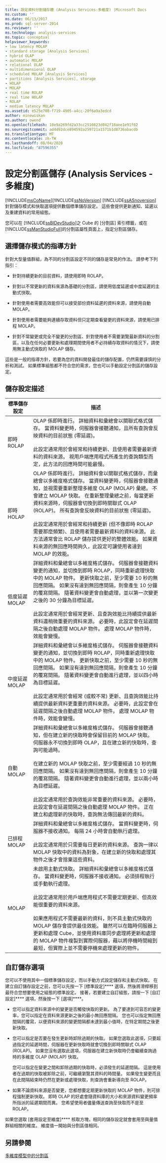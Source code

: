 ```yaml
---
title: 設定資料分割儲存體 (Analysis Services-多維度) |Microsoft Docs
ms.custom: ''
ms.date: 06/13/2017
ms.prod: sql-server-2014
ms.reviewer: ''
ms.technology: analysis-services
ms.topic: conceptual
helpviewer_keywords:
- low latency MOLAP
- standard storage [Analysis Services]
- hybrid OLAP
- automatic MOLAP
- relational OLAP
- multidimensional OLAP
- scheduled MOLAP [Analysis Services]
- partitions [Analysis Services], storage
- HOLAP
- MOLAP
- real time ROLAP
- real time HOLAP
- ROLAP
- medium latency MOLAP
ms.assetid: e525e708-f719-4905-a4cc-20f6a9a3edcd
author: minewiskan
ms.author: owend
ms.openlocfilehash: 10e9a269fd2a33cc2510823d042f18aee1e91f02
ms.sourcegitcommit: ad4d92dce894592a259721a1571b1d8736abacdb
ms.translationtype: MT
ms.contentlocale: zh-TW
ms.lasthandoff: 08/04/2020
ms.locfileid: "87596355"
---
```

# <a name="set-partition-storage-analysis-services---multidimensional"></a>設定分割區儲存 (Analysis Services - 多維度)
  [!INCLUDE[msCoName](../../includes/msconame-md.md)][!INCLUDE[ssNoVersion](../../includes/ssnoversion-md.md)] [!INCLUDE[ssASnoversion](../../includes/ssasnoversion-md.md)] 針對儲存模式和快取選項提供數個標準儲存設定。 這些會提供更新通知、延遲以及重建資料的常用組態。  
  
 您可以在 [!INCLUDE[ssBIDevStudio](../../includes/ssbidevstudio-md.md)]之 Cube 的 [分割區] 索引標籤，或在 [!INCLUDE[ssManStudioFull](../../includes/ssmanstudiofull-md.md)]的分割區屬性頁面上，指定分割區儲存。  
  
## <a name="guidelines-for-choosing-a-storage-mode"></a>選擇儲存模式的指導方針  
 針對大型量值群組，為不同的分割區設定不同的儲存是常見的作法。 請參考下列指引：  
  
-   針對持續更新的目前資料，請使用即時 ROLAP。  
  
-   針對以不常更新的資料來源為基礎的分割區，請使用低度延遲或中度延遲的主動式快取。  
  
-   針對使用者需要高效能但可以接受部份資料延遲的資料來源，請使用自動 MOLAP。  
  
-   針對使用者需要能夠連續存取資料但只定期查看變更的資料來源，請使用已排程 MOLAP。  
  
-   針對不常變更或完全不變更的分割區、針對使用者不需要瀏覽最新資料的分割區，以及在任何必要更新和處理期間使用者不必持續存取資料的情況下，請使用無主動式快取的 MOLAP 儲存。  
  
 這些是一般的指導方針，若要為您的資料開發最佳的儲存配置，仍然需要謹慎的分析和測試。 如果標準組態都不符合您的需求，您也可以手動設定分割區的儲存設定。  
  
## <a name="storage-settings-descriptions"></a>儲存設定描述  
  
|標準儲存設定|描述|  
|------------------------------|-----------------|  
|即時 ROLAP|OLAP 係即時進行。 詳細資料和彙總會以關聯式格式儲存。 當資料變更時，伺服器會接聽通知，且所有查詢會反映資料的目前狀態 (零延遲)。<br /><br /> 此設定通常用於會經常和持續更新、且使用者需要最新資料的資料來源。 視用戶端應用程式所產生的查詢類型而定，此方法的回應時間可能最慢。|  
|即時 HOLAP|OLAP 係即時進行。 詳細資料會以關聯式格式儲存，而彙總會以多維度格式儲存。 當資料變更時，伺服器會接聽通知，並視需要重新整理多維度 OLAP (MOLAP) 彙總。 不會建立 MOLAP 快取。 在重新整理彙總之前，每當更新資料來源時，伺服器會切換到即時關聯式 OLAP (ROLAP)。 所有查詢會反映資料的目前狀態 (零延遲)。<br /><br /> 此設定通常用於會經常和持續更新 (但不像即時 ROLAP 需要那麼頻繁)、且使用者需要最新資料的資料來源。 此方法通常會比 ROLAP 儲存提供更好的整體效能。 如果資料來源的無回應時間夠久，此設定可讓使用者達到 MOLAP 的效能。|  
|低度延遲 MOLAP|詳細資料和彙總會以多維度格式儲存。 伺服器會接聽資料變更的通知，並切換到即時 ROLAP，同時重新處理快取中的 MOLAP 物件。 更新快取之前，至少需要 10 秒的無回應間隔。 如果沒有達到無回應間隔，則會產生 10 分鐘的覆寫間隔。 隨著資料變更會自動處理，並以第一次變更之後的 30 分鐘為目標延遲。<br /><br /> 此設定通常用於會經常更新、且查詢效能比持續提供最新資料還稍微重要的資料來源。 必要時，此設定會在延遲間隔之後自動處理 MOLAP 物件。 處理 MOLAP 物件時，效能會變慢。|  
|中度延遲 MOLAP|詳細資料和彙總會以多維度格式儲存。 伺服器會接聽資料變更的通知，並切換到即時 ROLAP，同時重新處理快取中的 MOLAP 物件。 更新快取之前，至少需要 10 秒的無回應間隔。 如果沒有達到無回應間隔，則會產生 10 分鐘的覆寫間隔。 隨著資料變更會自動進行處理，並以四小時為目標延遲。<br /><br /> 此設定通常用於會經常 (或較不常) 更新、且查詢效能比持續提供最新資料更重要的資料來源。 必要時，此設定會在延遲間隔之後自動處理 MOLAP 物件。 處理 MOLAP 物件時，效能會變慢。|  
|自動 MOLAP|詳細資料和彙總會以多維度格式儲存。 伺服器會接聽通知，但在建立新的快取時會保留目前的 MOLAP 快取。 伺服器永不切換到即時 OLAP，且在建立新的快取時，查詢可能過時。<br /><br /> 在建立新的 MOLAP 快取之前，至少需要經過 10 秒的無回應間隔。 如果沒有達到無回應間隔，則會產生 10 分鐘的覆寫間隔。 隨著資料變更會自動進行處理，並以兩小時為目標延遲。<br /><br /> 此設定通常用於查詢效能非常重要的資料來源。 必要時，此設定會在延遲間隔之後自動處理 MOLAP 物件。 正在建立和處理新的快取時，查詢無法傳回最新的資料。|  
|已排程 MOLAP|詳細資料和彙總會以多維度格式儲存。 當資料變更時，伺服器不接收通知。 每隔 24 小時會自動執行處理。<br /><br /> 此設定通常用於只需要每日更新的資料來源。 查詢一律以 MOLAP 快取中的資料為對象，在建立新的快取和處理其物件之後才會捨棄這些資料。|  
|MOLAP|未啟用主動式快取。 詳細資料和彙總會以多維度格式儲存。 當資料變更時，伺服器不接收通知。 必須排程執行或手動執行處理。<br /><br /> 此設定通常用於用戶端應用程式不需要定期更新、但高效能很重要的資料來源。<br /><br /> 如果應用程式不需要最新的資料，則不具主動式快取的 MOLAP 儲存會提供最佳效能。 雖然可以在臨時伺服器上更新和處理 Cube，並使用資料庫同步處理將更新和處理的 MOLAP 物件複製到實際伺服器，藉以將停機時間縮到最短，但實際上並不需要停機來處理更新的物件。|  
  
## <a name="custom-storage-options"></a>自訂儲存選項  
 您可以不使用其中一個標準儲存設定，而以手動方式設定儲存和主動式快取。 在建立自訂儲存設定之前，您可以先按一下 [標準設定]**** 選項，然後將滑桿移到最符合您想要使用之組態的標準設定。 接著，若要建立自訂組態，請按一下 [自訂設定]**** 選項，然後按一下 [選項]****。  
  
-   您可以指定資料來源中的變更是否觸發快取的更新。 為了要達到可容忍的變更率，您可以指定在資料來源更新之後的最小無回應間隔。 您也可以指定無回應間隔的覆寫，以便資料來源的變更間隔都未達到最小值時，在特定期間之後更新快取。  
  
-   您可以指定是否要在發生更新時卸除過期的快取。 如果您選取此選項，只要超過指定的延遲時間，伺服器在更新快取時就會切換到即時關聯式 OLAP (ROLAP)。 如果您沒有選取此選項，伺服器在建立新快取時仍會繼續查詢過時的多維度 OLAP (MOLAP) 快取。  
  
     您可以指定在變更之間和卸除過期的快取時，必須發生的延遲間隔。 這是使用者在過期的快取被卸除之前，可繼續瀏覽其資料的時間量。 如果發生變更而且在此間隔結束時仍然在更新或處理快取，則查詢會重新導向至 ROLAP。  
  
-   如果不論資料來源是否變更，您都想要定期更新快取的 MOLAP 物件，則可排程強制更新快取。 即時 OLAP 的好處會隨資料庫的大小和來源資料變更頻率所指派的延遲期間而異。 您希望使用者儘量傳送查詢至快取而不是至 ROLAP。  
  
 如果您選取 [套用設定至維度]**** 核取方塊，相同的儲存設定就會套用至與量值群組相關的維度。 維度值一開始與分割區值相同。  
  
## <a name="see-also"></a>另請參閱  
 [多維度模型中的分割區](partitions-in-multidimensional-models.md)  
  
  
